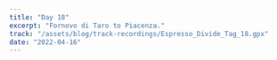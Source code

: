 ```yaml
---
title: "Day 18"
excerpt: "Fornovo di Taro to Piacenza."
track: "/assets/blog/track-recordings/Espresso_Divide_Tag_18.gpx"
date: "2022-04-16"
---
```

